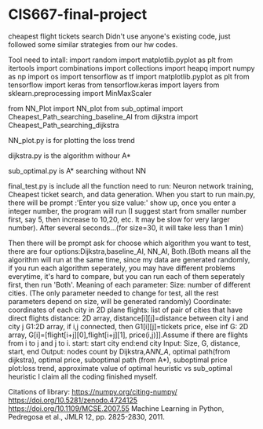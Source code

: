# CIS667-final-project
cheapest flight tickets search
Didn't use anyone's existing code, just followed some similar strategies from our hw codes.

Tool need to intall:
import random
import matplotlib.pyplot as plt
from itertools import combinations
import collections
import heapq
import numpy as np
import os
import tensorflow as tf
import matplotlib.pyplot as plt
from tensorflow import keras
from tensorflow.keras import layers
from sklearn.preprocessing import MinMaxScaler

from NN_Plot import NN_plot
from sub_optimal import Cheapest_Path_searching_baseline_AI
from dijkstra import Cheapest_Path_searching_dijkstra

NN_plot.py is for plotting the loss trend

dijkstra.py is the algorithm withour A*

sub_optimal.py is A* searching without NN


final_test.py is include all the function need to run: Neuron network training, Cheapest ticket search, and data generation.
When you start to run main.py, there will be prompt :'Enter you size value:' show up, once you enter a integer number, the program will run
(I suggest start from smaller number first, say 5, then increase to 10,20, etc. It may be slow for very larger number). After several seconds...(for size=30, it will take less than 1 min)



Then there will be prompt ask for choose which algorithm you want to test, there are four options:Dijkstra,baseline_AI, NN_AI, Both.(Both means all the algorithm will run at the same time, since my data are generated randomly, if you run each algorithm seperately, you may have different problems everytime, it's hard to compare, but you can run each of them seperately first, then run 'Both'.
Meaning of each parameter:
Size: number of different cities. (The only parameter needed to change for test, all the rest parameters depend on size, will be generated randomly)
Coordinate: coordinates of each city in 2D plane
flights: list of pair of cities that have direct flights
distance: 2D array, distance[i][j]=distance between city i and city j
G1:2D array, if i,j connected, then G1[i][j]=tickets price, else inf
G: 2D array, G[i]=[flight[i+j][0],flight[i+j][1], price(i,j)]].Assume if there are flights from i to j and j to i.
start: start city
end:end city
Input: Size, G, distance, start, end
Output: nodes count by Dijkstra,A*NN_A*, optimal path(from dijkstra), optimal price, suboptimal path (from A*), suboptimal price
plot:loss trend, approximate value of optimal heuristic vs sub_optimal heuristic
I claim all the coding finished myself.

Citations of library:
https://numpy.org/citing-numpy/
https://doi.org/10.5281/zenodo.4724125
https://doi.org/10.1109/MCSE.2007.55
Machine Learning in Python, Pedregosa et al., JMLR 12, pp. 2825-2830, 2011.
